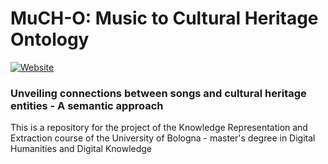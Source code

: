 # MuCH-O: Music to Cultural Heritage Ontology
<a href="https://tommasobattisti.github.io/MuCH-O/" target="_blank"><img alt="Website" src="https://img.shields.io/website?down_color=red&down_message=offline&up_message=online&url=https%3A%2F%2Ftommasobattisti.github.io%2FMuCH-O%2F">
</a>

### Unveiling connections between songs and cultural heritage entities - A semantic approach
This is a repository for the project of the Knowledge Representation and Extraction course of the University of Bologna - master's degree in Digital Humanities and Digital Knowledge
